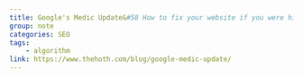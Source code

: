 ```yaml
---
title: Google's Medic Update&#58 How to fix your website if you were hit
group: note
categories: SEO
tags:
    - algorithm
link: https://www.thehoth.com/blog/google-medic-update/
---
```

